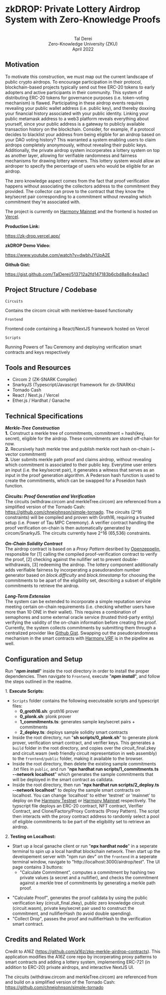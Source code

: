 # zkDROP: Private Lottery Airdrop System with Zero-Knowledge Proofs<br />
<p align="center">
<br />
Tal Derei <br />
Zero-Knowledge University (ZKU)<br />
April 2022<br />
</p>

## Motivation<br />
To motivate this construction, we must map out the current landscape of public crypto airdrops. To encourage participation in their protocol, blockchain-based projects typically send out free ERC-20 tokens to early adopters and active participants in their community. This system of distributing ERC-20 tokens for governance purposes (i.e. token-voting mechanism) is flawed. Participating in these airdrop events requires revealing your public wallet address (i.e. public key), and thereby doxxing your financial history associated with your public identity. Linking your public metamask address to a web3 platform reveals everything about yourself, since your public address is a gateway to publicly available transaction history on the blockchain. Consider, for example, if a protocol decides to blacklist your address from being eligible for an airdrop based on your DAO voting history? This warranted a system enabling users to claim airdrops completely anonymously, without revealing their public keys. Additionally, the private airdrop system incorperates a lottery system on top as another layer, allowing for verifiable randomness and fairness mechanisms for drawing lottery winners. This lottery system would allow an airdroper to specify the percentage of users who would be eligible for an airdrop. <br />

The zero knowledge aspect comes from the fact that proof verification happens without associating the collectors address to the commitment they provided. The collector can prove to the contract that they know the key/secret pair corresponding to a commitment without revealing which commitment they're associated with. 

The project is currently on [Harmony Mainnet](https://explorer.harmony.one/) and the frontend is hosted on [Vercel](https://github.com/vercel/vercel).

**Production Link:**

https://zk-drop.vercel.app/

**zkDROP Demo Video:**

https://www.youtube.com/watch?v=dwbhJYUpA2E

**Github Gist:**

https://gist.github.com/TalDerei/513712a2fd147183b6cbd8a8c4ea3ac1

## Project Structure / Codebase

```Circuits```

Contains the circom circuit with merkletree-based functionalty

```Frontend```

Frontend code containing a React/NextJS framework hosted on Vercel

```Scripts```

Running Powers of Tau Ceremony and deploying verification smart contracts and keys respectively

## Tools and Resources

- Circom 2 (ZK-SNARK Compiler)<br />
- SnarkyJS (Typescript/Javascript framework for zk-SNARKs)<br />
- Tornado Cash<br />
- React / Next.js / Vercel <br />
- Ether.js / Hardhat / Ganache<br />

## Technical Specifications <br />

**_Merkle-Tree Construction_**<br />
**1.** Construct a merkle tree of commitments, commitment = hash(key, secret), eligible for the airdrop. These commitments are stored off-chain for now.<br />
**2.** Recursively hash merkle tree and publish merkle root hash on-chain (~ vector commitment)<br />
**3.** User submits merkle path proof and claims airdrop, without revealing which commitment is associated to their public key. Everytime user enters an input (i.e. the key/secret pair), it generates a witness that serves as an input in the proof generation algorithm. A Pederson hash function is used to create the commitments, which can be swapped for a Poseidon hash function.<br />
<br />
**_Circuits: Proof Generation and Verification_**<br />
The circuits (withdraw.circom and merkleTree.circom) are referenced from a simplified version of the Tornado Cash: https://github.com/chnejohnson/simple-tornado. The circuits (2^16 constraints) will be compiled and proven with Groth16, requiring a trusted setup (i.e. Power of Tau MPC Ceremony). A verifier contract handling the proof verification on-chain is then automatically generated by circom/SnarkyJS. The circuits currently have 2^16 (65,536) constraints. 
<br />
<br />
**_On-Chain Solidity Contract_**<br />
The airdrop contract is based on a _Proxy Pattern_ desribed by [Openzeppelin](https://blog.openzeppelin.com/proxy-patterns/), responsible for [1] calling the compiled proof-verification contract to verify the proof, [2] checking against the nullifier set to prevent double-withdrawals, [3] redeeming the airdrop. The lottery component additionally adds verifiable fairness by incorperating a pseudorandom number generator based on _block.difficulty_ and _block.timestamp_ for choosing the commitments to be apart of the eligibility set, describing a subset of eligibile commitments to retrieve the airdrop. 
<br />
<br />
**_Long-Term Extension_**<br />
The system can be extended to incorporate a simple reputation service meeting certain on-chain requirements (i.e. checking whether users have more than 10 ONE in their wallet). This requires a combination of semaphores and some external oracle service (trusted third-party entity) verifying the validity of the on-chain information before creating the proof. Currently, the system collects commitments by submitting them through a centralized provider like 
[Github Gist](https://gist.github.com/TalDerei/513712a2fd147183b6cbd8a8c4ea3ac1). Swapping out the pseudorandomness mechanism in the smart contracts with [Harmony VRF](https://docs.harmony.one/home/developers/tools/harmony-vrf) is in the pipeline as well.
<br />


## Configuration and Setup <br />
Run "**_npm install_**" inside the root directory in order to install the proper dependencies. Then navigate to ```Frontend```, execute "**_npm install_**", and follow the steps outlined in the readme.

1\. **Execute Scripts:**

- `Scripts` folder contains the following executeable scripts and typescript files:
  * **0_groth16.sh**: groth16 prover
  * **0_plonk.sh**: plonk prover
  * **1_commitments.ts**: generates sample key/secret pairs + commitments
  * **2_deploy.ts**: deploys sample solidity smart contracts
- Inside the root directory, run "**sh scripts/0_plonk.sh**" to generate plonk prover, verification smart contract, and verifier keys. This generates a `build` folder in the root directory, and copies over the circuit_final.zkey and circuit.wasm (web friendly circuit representation in web assembly) to the `frontend/public` folder, making it available to the browser.
- Inside the root directory, then delete the existing sample commitments .txt files in `public`, and run "**npx hardhat run scripts/1_commitments.ts --network localhost**" which generates the sample commitments that will be deployed in the smart contract as calldata. 
- Inside the root directory, then run "**npx hardhat run scripts/2_deploy.ts --network localhost**" to deploy the sample smart contracts on localhost. You can change 'localhost' to either 'testnet' or 'mainnet' to deploy on the [Harmony Testnet](explorer.pops.one) or [Harmony Mainnet](explorer.harmony.one) respectively. The typscript file deploys an ERC-20 contract, NFT contract, Verifier Contract, and Clone/Factory/Proxy Contracts (Proxy Pattern). The script then interacts with the proxy contract address to randomly select a pool of eligible commitments to be part of the eligibility set to retrieve an airdrop. 

2\. **Testing on Localhost:**

- Start up a local ganache client or run "**npx hardhat node**" in a seperate terminal to spin up a local hardhat blockchain network. Then start up the developement server with "npm run dev" on the `frontend` in a seperate terminal window, navigate to "http://localhost:3000/airdrop/test". The UI page contains 3 buttons:
  *  "Calculate Commitment", computes a commitment by hashing two private values (a secret and a nullifier), and checks the commitment against a merkle tree of commitments by generating a merkle path proof.
 *  "Calculate Proof", generates the proof calldata by using the public verification key (circuit_final.zkey), public zero knowledge circuit (circuit.wasm), private key/secret pair used to construct the commitment, and nullifierHash (to avoid double spending). 
 *  "Collect Drop", passes the proof and nullifierHash to the verification smart contract. 

## Credits and Related Work<br />

Credit to A16Z (https://github.com/a16z/zkp-merkle-airdrop-contracts). This application modifies the A16Z core repo by incorperating proxy patterns to smart contracts and adding a lottery system, implementing ERC-721 (in addition to ERC-20) private airdrops, and interactive NextJS UI.

The circuits (withdraw.circom and merkleTree.circom) are referenced from and build on a simplified version of the Tornado Cash: https://github.com/chnejohnson/simple-tornado
